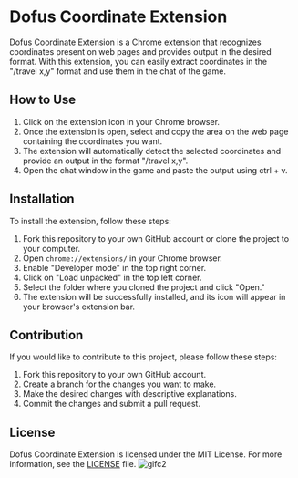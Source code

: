 # Dofus Coordinate Extension

Dofus Coordinate Extension is a Chrome extension that recognizes coordinates present on web pages and provides output in the desired format. With this extension, you can easily extract coordinates in the "/travel x,y" format and use them in the chat of the game.

## How to Use

1. Click on the extension icon in your Chrome browser.
2. Once the extension is open, select and copy the area on the web page containing the coordinates you want.
3. The extension will automatically detect the selected coordinates and provide an output in the format "/travel x,y".
4. Open the chat window in the game and paste the output using ctrl + v.

## Installation

To install the extension, follow these steps:

1. Fork this repository to your own GitHub account or clone the project to your computer.
2. Open `chrome://extensions/` in your Chrome browser.
3. Enable "Developer mode" in the top right corner.
4. Click on "Load unpacked" in the top left corner.
5. Select the folder where you cloned the project and click "Open."
6. The extension will be successfully installed, and its icon will appear in your browser's extension bar.

## Contribution

If you would like to contribute to this project, please follow these steps:

1. Fork this repository to your own GitHub account.
2. Create a branch for the changes you want to make.
3. Make the desired changes with descriptive explanations.
4. Commit the changes and submit a pull request.

## License

Dofus Coordinate Extension is licensed under the MIT License. For more information, see the [LICENSE](LICENSE) file.
![gifc2](https://github.com/YAlperenBOZKURT/DofusCoordinateExtensionv1/assets/108146039/f693c25e-3ef4-4ec5-a7c3-31e2f9faf575)
